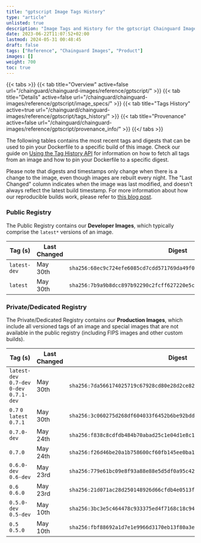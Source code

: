 ```yaml
---
title: "gptscript Image Tags History"
type: "article"
unlisted: true
description: "Image Tags and History for the gptscript Chainguard Image"
date: 2023-06-22T11:07:52+02:00
lastmod: 2024-05-31 00:48:45
draft: false
tags: ["Reference", "Chainguard Images", "Product"]
images: []
weight: 700
toc: true
---
```


{{< tabs >}}
{{< tab title="Overview" active=false url="/chainguard/chainguard-images/reference/gptscript/" >}}
{{< tab title="Details" active=false url="/chainguard/chainguard-images/reference/gptscript/image_specs/" >}}
{{< tab title="Tags History" active=true url="/chainguard/chainguard-images/reference/gptscript/tags_history/" >}}
{{< tab title="Provenance" active=false url="/chainguard/chainguard-images/reference/gptscript/provenance_info/" >}}
{{</ tabs >}}

The following tables contains the most recent tags and digests that can be used to pin your Dockerfile to a specific build of this image. Check our guide on [Using the Tag History API](/chainguard/chainguard-images/using-the-tag-history-api/) for information on how to fetch all tags from an image and how to pin your Dockerfile to a specific digest.

Please note that digests and timestamps only change when there is a change to the image, even though images are rebuilt every night. The "Last Changed" column indicates when the image was last modified, and doesn't always reflect the latest build timestamp. For more information about how our reproducible builds work, please refer to [this blog post](https://www.chainguard.dev/unchained/reproducing-chainguards-reproducible-image-builds).

### Public Registry
The Public Registry contains our **Developer Images**, which typically comprise the `latest*` versions of an image.

| Tag (s)       | Last Changed | Digest                                                                    |
|---------------|--------------|---------------------------------------------------------------------------|
|  `latest-dev` | May 30th     | `sha256:68ec9c724efe6085cd7cdd571769da49f0ed655fe0e58299ea2d2b3ec842dc36` |
|  `latest`     | May 30th     | `sha256:7b9a9b8dcc897b92290c2fcff627220e5cf44ca513bb992729ecdf9d53922b20` |


### Private/Dedicated Registry
The Private/Dedicated Registry contains our **Production Images**, which include all versioned tags of an image and special images that are not available in the public registry (including FIPS images and other custom builds).

| Tag (s)                                     | Last Changed | Digest                                                                    |
|---------------------------------------------|--------------|---------------------------------------------------------------------------|
|  `latest-dev` `0.7-dev` `0-dev` `0.7.1-dev` | May 30th     | `sha256:7da566174025719c67928cd80e28d2ce8224d196f97956529e52b853b68971d2` |
|  `0.7` `0` `latest` `0.7.1`                 | May 30th     | `sha256:3c060275d268df604033f6452b6be92bdd0ba2da8eb1bf816f218f6a39b97c22` |
|  `0.7.0-dev`                                | May 24th     | `sha256:f838c8cdfdb484b70abad25c1e04d1e8c13123cf8921f5a7071af9ea5408c4ca` |
|  `0.7.0`                                    | May 24th     | `sha256:f26d46be20a1b758600cf60fb145ee0ba1690be2ae6c7566accdab778bad2ffc` |
|  `0.6.0-dev` `0.6-dev`                      | May 23rd     | `sha256:779e61bc09e8f93a88e88e5d5df0a95c42f159ccf71b00361e1979f56a57e686` |
|  `0.6` `0.6.0`                              | May 23rd     | `sha256:21d071ac28d250148926d66cfdb4e0513fe39bf9b11d64c31f8750725f5498c7` |
|  `0.5.0-dev` `0.5-dev`                      | May 10th     | `sha256:3bc3e5c464478c933375ed4f7168c18c9428764d0be960e957a020abcd13aa1f` |
|  `0.5` `0.5.0`                              | May 10th     | `sha256:fbf88692a1d7e1e9966d3170eb13f80a3e1460e99025371807bf3c4e492fe5a3` |

